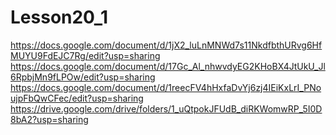 # Lesson20_1
https://docs.google.com/document/d/1jX2_luLnMNWd7s11NkdfbthURvg6HfMUYU9FdEJC7Rg/edit?usp=sharing
https://docs.google.com/document/d/17Gc_Al_nhwvdyEG2KHoBX4JtUkU_Jl6RpbjMn9fLPOw/edit?usp=sharing
https://docs.google.com/document/d/1reecFV4hHxfaDvYj6zj4IEiKxLrI_PNoujpFbQwCFec/edit?usp=sharing
https://drive.google.com/drive/folders/1_uQtpokJFUdB_diRKWomwRP_5I0D8bA2?usp=sharing
